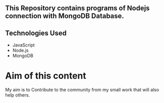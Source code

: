 ## This Repository contains programs of Nodejs connection with MongoDB Database. ##

## Technologies Used 
* JavaScript
* Node.js
* MongoDB

# Aim of this content
My aim is to Contribute to the community from my small work that will also help others.